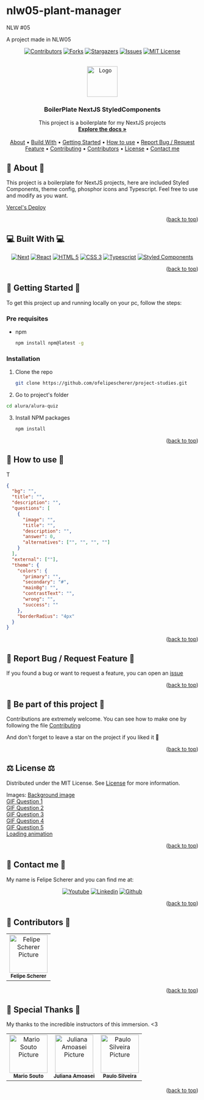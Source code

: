 # nlw05-plant-manager

NLW #05

A project made in NLW05

<a name="readme-top"></a>

<div align="center">

[![Contributors][contributors-shield]][contributors-url]
[![Forks][forks-shield]][forks-url]
[![Stargazers][stars-shield]][stars-url]
[![Issues][issues-shield]][issues-url]
[![MIT License][license-shield]][license-url]

  <br />
  <a href="https://github.com/ofelipescherer/boilerplate">
    <img src="https://user-images.githubusercontent.com/62115215/218337222-54c45669-88a9-47a4-a238-2806ac25a739.png" alt="Logo" width="80" height="80">
  </a>

<h3 align="center">BoilerPlate NextJS StyledComponents</h3>

<p align="center">
This project is a boilerplate for my NextJS projects
<br />
<a href="https://github.com/ofelipescherer/boilerplate"><strong>Explore the docs »</strong></a>
<br />
<br />
<a href="#about">About</a>
•
<a href="#stack">Build With</a>
•
<a href="#install">Getting Started</a>
•
<a href="#usage">How to use</a>
•
<a href="#issue">Report Bug / Request Feature</a>
•
<a href="#contributing">Contributing</a>
•
<a href="#contributors">Contributors</a>
•
<a href="#license">License</a>
•
<a href="#contact">Contact me</a>
</p>
</div>

<!-- **********************🐲About🐲********************** -->

<a name="about"></a>

## 🎲 About 🎲

This project is a boilerplate for NextJS projects, here are included Styled Components, theme config, phosphor icons and Typescript. Feel free to use and modify as you want.

[Vercel's Deploy](https://alura-quiz.ofelipescherer.vercel.app)

<p align="right">(<a href="#readme-top">back to top</a>)</p>

<!-- **********************🐲Built With🐲********************** -->

<a name="stack"></a>

## 💻 Built With 💻

<div align="center">

[![Next][next.js]][next-url]
[![React][react.js]][react-url]
[![HTML 5][html 5]][html-url]
[![CSS 3][css 3]][css-url]
[![Typescript][typescript]][typescript-url]
[![Styled Components][styled components]][styled-components-url]

</div>

<p align="right">(<a href="#readme-top">back to top</a>)</p>

<!-- **********************🐲Getting Started🐲********************** -->

<a name="install"></a>

## 🚂 Getting Started 🚂

To get this project up and running locally on your pc, follow the steps:

### Pre requisites

- npm
  ```sh
  npm install npm@latest -g
  ```

### Installation

1. Clone the repo
   ```sh
   git clone https://github.com/ofelipescherer/project-studies.git
   ```
2. Go to project's folder

```sh
cd alura/alura-quiz
```

3. Install NPM packages
   ```sh
   npm install
   ```

<p align="right">(<a href="#readme-top">back to top</a>)</p>

<!-- **********************🐲How to use🐲********************** -->

<a name="usage"></a>

## 🙋 How to use 🙋

T

```json
{
  "bg": "",
  "title": "",
  "description": "",
  "questions": [
    {
      "image": "",
      "title": "",
      "description": "",
      "answer": 0,
      "alternatives": ["", "", "", ""]
    }
  ],
  "external": [""],
  "theme": {
    "colors": {
      "primary": "",
      "secondary": "#",
      "mainBg": "",
      "contrastText": "",
      "wrong": "",
      "success": ""
    },
    "borderRadius": "4px"
  }
}
```

<p align="right">(<a href="#readme-top">back to top</a>)</p>

<!-- **********************🐲Report Bug / Request Feature🐲********************** -->

<a name="issue"></a>

## 🐞 Report Bug / Request Feature 🐞

If you found a bug or want to request a feature, you can open an [issue](https://github.com/ofelipescherer/boilerplate/issues)

<p align="right">(<a href="#readme-top">back to top</a>)</p>

<!-- **********************🐲Be part of this project🐲********************** -->

<a name="contributing"></a>

## 👋 Be part of this project 👋

Contributions are extremely welcome. You can see how to make one by following the file [Contributing](CONTRIBUTING.md)

And don't forget to leave a star on the project if you liked it 🤩

<p align="right">(<a href="#readme-top">back to top</a>)</p>

<!-- **********************🐲License🐲********************** -->

<a name="license"></a>

## ⚖️ License ⚖️

Distributed under the MIT License. See [License](LICENSE.md) for more information.

Images:
[Background image](https://wallup.net/wp-content/uploads/2015/07/Cat-head-on-the-desk.jpg)  
[GIF Question 1](https://media.giphy.com/media/dKNou2IQj7vm2kB9fX/giphy.gif)  
[GIF Question 2](https://media.giphy.com/media/JhpDQpQhBOlTW/giphy.gif)  
[GIF Question 3](https://media.giphy.com/media/KCetsAmkqjvNYIZMaL/giphy.gif)  
[GIF Question 4](https://media.giphy.com/media/l0HlFOlbKxx1BjzO0/giphy.gif)  
[GIF Question 5](https://media.giphy.com/media/qvuIkBneOp8kM/giphy.gif)  
[Loading animation](https://lottiefiles.com/46997-color-preloader)

<p align="right">(<a href="#readme-top">back to top</a>)</p>

<!-- **********************🐲Contact Me🐲********************** -->

<a name="contact"></a>

## 💬 Contact me 💬

My name is Felipe Scherer and you can find me at:

<div align="center">

[![Youtube][youtube-shield]][youtube-url]
[![Linkedin][linkedin-shield]][linkedin-url]
[![Github][github-shield]][github-url]

</div>

<p align="right">(<a href="#readme-top">back to top</a>)</p>

<!-- **********************🐲Contributors🐲********************** -->

<a name="contributors"></a>

## 🤗 Contributors 🤗

<table>
  <tr>
    <td align="center">
      <a href="https://github.com/ofelipescherer">
        <img src="https://avatars.githubusercontent.com/u/62115215" width="100px;" alt="Felipe Scherer Picture"/><br>
        <sub>
          <b>Felipe Scherer</b>
        </sub>
      </a>
    </td>
  </tr>
</table>

<p align="right">(<a href="#readme-top">back to top</a>)</p>

<!-- **********************🐲Contributors🐲********************** -->

<a name="special-thanks"></a>

## 🤗 Special Thanks 🤗

My thanks to the incredible instructors of this immersion. <3

<table>
  <tr>
    <td align="center">
      <a href="https://github.com/omariosouto">
        <img src="https://avatars.githubusercontent.com/omariosouto" width="100px;" alt="Mario Souto Picture"/><br>
        <sub>
          <b>Mario Souto</b>
        </sub>
      </a>
    </td>
    <td align="center">
      <a href="https://github.com/JulianaAmoasei">
        <img src="https://avatars.githubusercontent.com/JulianaAmoasei" width="100px;" alt="Juliana Amoasei Picture"/><br>
        <sub>
          <b>Juliana Amoasei</b>
        </sub>
      </a>
    </td>
    <td align="center">
      <a href="https://github.com/peas">
        <img src="https://avatars.githubusercontent.com/peas" width="100px;" alt="Paulo Silveira Picture"/><br>
        <sub>
          <b>Paulo Silveira</b>
        </sub>
      </a>
    </td>
  </tr>
</table>

<p align="right">(<a href="#readme-top">back to top</a>)</p>

<!-- Badges and Badges Link -->

[contributors-shield]: https://img.shields.io/github/contributors/ofelipescherer/boilerplate.svg?style=for-the-badge
[contributors-url]: https://github.com/ofelipescherer/boilerplate/graphs/contributors
[forks-shield]: https://img.shields.io/github/forks/ofelipescherer/boilerplate.svg?style=for-the-badge
[forks-url]: https://github.com/ofelipescherer/boilerplate/network/members
[stars-shield]: https://img.shields.io/github/stars/ofelipescherer/boilerplate.svg?style=for-the-badge
[stars-url]: https://github.com/ofelipescherer/boilerplate/stargazers
[issues-shield]: https://img.shields.io/github/issues/ofelipescherer/boilerplate.svg?style=for-the-badge
[issues-url]: https://github.com/ofelipescherer/boilerplate/issues
[license-shield]: https://img.shields.io/github/license/ofelipescherer/boilerplate.svg?style=for-the-badge
[license-url]: https://github.com/ofelipescherer/boilerplate/blob/master/LICENSE.md
[linkedin-shield]: https://img.shields.io/badge/-LinkedIn-black.svg?style=for-the-badge&logo=linkedin&colorB=0E76A8
[linkedin-url]: https://www.linkedin.com/in/ofelipescherer
[youtube-shield]: https://img.shields.io/badge/YouTube-FF0000?style=for-the-badge&logo=youtube&logoColor=white
[youtube-url]: https://www.youtube.com/channel/UCySqmz_Rohnl53VLoNQsnKg
[github-shield]: https://img.shields.io/badge/Github-000000?style=for-the-badge&logo=github&logoColor=white
[github-url]: https://github.com/ofelipescherer
[next.js]: https://img.shields.io/badge/next.js-000000?style=for-the-badge&logo=nextdotjs&logoColor=white
[next-url]: https://nextjs.org/
[react.js]: https://img.shields.io/badge/React-20232A?style=for-the-badge&logo=react&logoColor=61DAFB
[react-url]: https://reactjs.org/
[html 5]: https://img.shields.io/badge/HTML5-E34F26?style=for-the-badge&logo=html5&logoColor=white
[html-url]: https://developer.mozilla.org/en-US/docs/Web/HTML
[css 3]: https://img.shields.io/badge/CSS3-1572B6?style=for-the-badge&logo=css3&logoColor=white
[css-url]: https://developer.mozilla.org/en-US/docs/Web/CSS
[typescript]: https://img.shields.io/badge/TypeScript-007ACC?style=for-the-badge&logo=typescript&logoColor=white
[typescript-url]: https://www.typescriptlang.org
[styled components]: https://img.shields.io/badge/styled--components-DB7093?style=for-the-badge&logo=styled-components&logoColor=white
[styled-components-url]: https://styled-components.com
